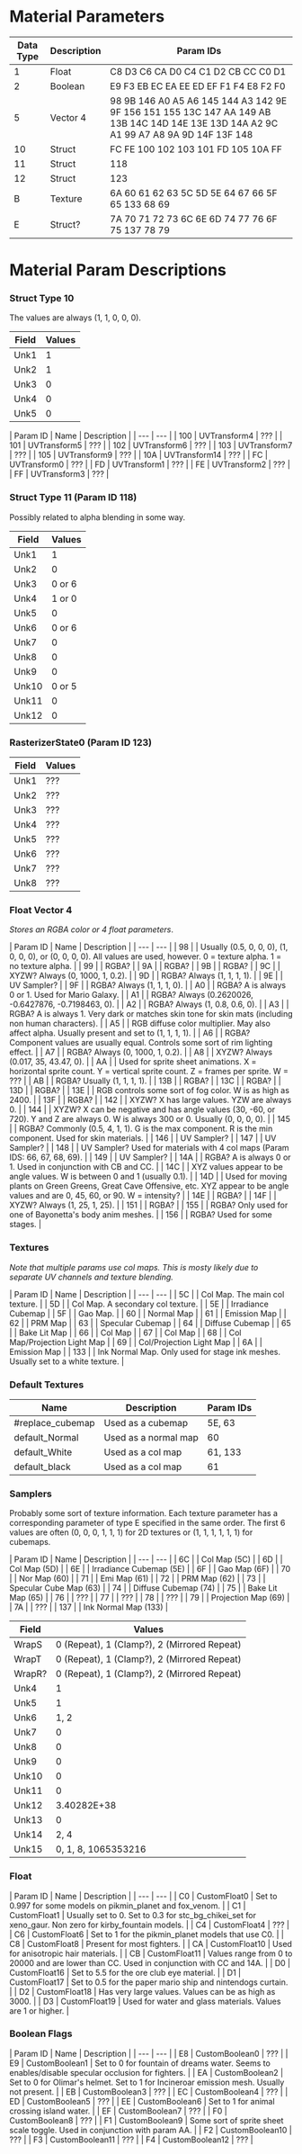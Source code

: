 # Material Parameters
| Data Type | Description | Param IDs |
| --- | --- | --- |
| 1 | Float | C8 D3 C6 CA D0 C4 C1 D2 CB CC C0 D1 |
| 2 | Boolean | E9 F3 EB EC EA EE ED EF F1 F4 E8 F2 F0 |
| 5 | Vector 4 | 98 9B 146 A0 A5 A6 145 144 A3 142 9E 9F 156 151 155 13C 147 AA 149 AB 13B 14C 14D 14E 13E 13D 14A A2 9C A1 99 A7 A8 9A 9D 14F 13F 148 |
| 10 | Struct |  FC FE 100 102 103 101 FD 105 10A FF |
| 11 | Struct | 118 |
| 12 | Struct | 123 |
| B | Texture | 6A 60 61 62 63 5C 5D 5E 64 67 66 5F 65 133 68 69 |
| E | Struct? |  7A 70 71 72 73 6C 6E 6D 74 77 76 6F 75 137 78 79 |

# Material Param Descriptions
### Struct Type 10
The values are always (1, 1, 0, 0, 0).

| Field | Values|
| --- | --- |
| Unk1 | 1 |
| Unk2 | 1 |
| Unk3 | 0 |
| Unk4 | 0 |
| Unk5 | 0 |

| Param ID | Name | Description |
| --- | --- |
| 100 | UVTransform4 |  ??? |
| 101 | UVTransform5 |  ??? |
| 102 | UVTransform6 |  ??? |
| 103 | UVTransform7 |  ??? |
| 105 | UVTransform9 |  ??? |
| 10A | UVTransform14 |  ??? |
| FC | UVTransform0 | ??? |
| FD | UVTransform1 | ??? |
| FE | UVTransform2 | ??? |
| FF | UVTransform3  | ??? |  

### Struct Type 11 (Param ID 118)
Possibly related to alpha blending in some way.  

| Field | Values|
| --- | --- |
| Unk1 | 1 |
| Unk2 | 0 |
| Unk3 | 0 or 6 |
| Unk4 | 1 or 0 |
| Unk5 | 0 |
| Unk6 | 0 or 6 |
| Unk7 | 0 |
| Unk8 | 0 |
| Unk9 | 0 |
| Unk10| 0 or 5 |
| Unk11| 0 |
| Unk12| 0 |

### RasterizerState0 (Param ID 123)
| Field | Values|
| --- | --- |
| Unk1 | ??? |
| Unk2 | ??? |
| Unk3 | ??? |
| Unk4 | ??? |
| Unk5 | ??? |
| Unk6 | ??? |
| Unk7 | ??? |
| Unk8 | ??? |

### Float Vector 4
*Stores an RGBA color or 4 float parameters*.

| Param ID | Name | Description |
| --- | --- |
| 98 |  | Usually (0.5, 0, 0, 0), (1, 0, 0, 0), or (0, 0, 0, 0). All values are used, however. 0 = texture alpha. 1 = no texture alpha. |
| 99 | | RGBA? |
| 9A | | RGBA? |
| 9B | | RGBA? |
| 9C | | XYZW? Always (0, 1000, 1, 0.2). |
| 9D | | RGBA? Always (1, 1, 1, 1). |
| 9E | | UV Sampler? |
| 9F | | RGBA? Always (1, 1, 1, 0). |
| A0 | | RGBA? A is always 0 or 1. Used for Mario Galaxy. |
| A1 | | RGBA? Always (0.2620026, -0.6427876, -0.7198463, 0). |
| A2 | | RGBA? Always (1, 0.8, 0.6, 0). |
| A3 | | RGBA? A is always 1. Very dark or matches skin tone for skin mats (including non human characters). |
| A5 | | RGB diffuse color multiplier. May also affect alpha. Usually present and set to (1, 1, 1, 1). |
| A6 | | RGBA? Component values are usually equal. Controls some sort of rim lighting effect. |
| A7 | | RGBA? Always (0, 1000, 1, 0.2). |
| A8 | | XYZW? Always (0.017, 35, 43.47, 0). |
| AA | | Used for sprite sheet animations. X = horizontal sprite count. Y = vertical sprite count. Z = frames per sprite. W = ??? |
| AB | | RGBA? Usually (1, 1, 1, 1). |
| 13B | | RGBA? |
| 13C | | RGBA? |
| 13D | | RGBA? |
| 13E | | RGB controls some sort of fog color. W is as high as 2400. |
| 13F | | RGBA? |
| 142 | | XYZW? X has large values. YZW are always 0. |
| 144 | | XYZW? X can be negative and has angle values (30, -60, or 720). Y and Z are always 0. W is always 300 or 0. Usually (0, 0, 0, 0). |
| 145 | | RGBA? Commonly (0.5, 4, 1, 1). G is the max component. R is the min component. Used for skin materials. |
| 146 | | UV Sampler? |
| 147 | | UV Sampler? |
| 148 | | UV Sampler? Used for materials with 4 col maps (Param IDS: 66, 67, 68, 69). |
| 149 | | UV Sampler? |
| 14A | | RGBA? A is always 0 or 1. Used in conjunction with CB and CC. |
| 14C | | XYZ values appear to be angle values. W is between 0 and 1 (usually 0.1). |
| 14D | | Used for moving plants on Green Greens, Great Cave Offensive, etc. XYZ appear to be angle values and are 0, 45, 60, or 90. W = intensity? |
| 14E | | RGBA? |
| 14F | | XYZW? Always (1, 25, 1, 25). |
| 151 | | RGBA? |
| 155 | | RGBA? Only used for one of Bayonetta's body anim meshes. |
| 156 | | RGBA? Used for some stages. |


### Textures
*Note that multiple params use col maps. This is mosty likely due to separate UV channels and texture blending.*

| Param ID | Name | Description |
| --- | --- |
| 5C | | Col Map. The main col texture. |
| 5D | | Col Map. A secondary col texture. |
| 5E | | Irradiance Cubemap |
| 5F | | Gao Map. |
| 60 | | Normal Map |
| 61 | | Emission Map |
| 62 | | PRM Map |
| 63 | | Specular Cubemap |
| 64 | | Diffuse Cubemap |
| 65 | | Bake Lit Map |
| 66 | | Col Map |
| 67 | | Col Map |
| 68 | | Col Map/Projection Light Map |
| 69 | | Col/Projection Light Map |
| 6A | | Emission Map |
| 133 | | Ink Normal Map. Only used for stage ink meshes. Usually set to a white texture. |

### Default Textures
| Name | Description | Param IDs |
| --- | --- | --- |
| #replace_cubemap | Used as a cubemap | 5E, 63 |
| default_Normal | Used as a normal map | 60 |
| default_White | Used as a col map | 61, 133 |
| default_black | Used as a col map | 61 |

### Samplers
Probably some sort of texture information. Each texture parameter has a corresponding parameter of
type E specified in the same order. The first 6 values are often (0, 0, 0, 1, 1, 1) for 2D textures or
(1, 1, 1, 1, 1, 1) for cubemaps.

| Param ID | Name | Description |
| --- | --- |
| 6C | | Col Map (5C) |
| 6D | | Col Map (5D) |
| 6E | | Irradiance Cubemap (5E) |
| 6F | | Gao Map (6F) |
| 70 | | Nor Map (60) |
| 71 | | Emi Map (61) |
| 72 | | PRM Map (62) |
| 73 | | Specular Cube Map (63) |
| 74 | | Diffuse Cubemap (74) |
| 75 | | Bake Lit Map (65) |
| 76 | | ??? |
| 77 | | ??? |
| 78 | | ??? |
| 79 | | Projection Map (69) |
| 7A | | ??? |
| 137 | | Ink Normal Map (133) |

| Field | Values|
| --- | --- |
| WrapS | 0 (Repeat), 1 (Clamp?), 2 (Mirrored Repeat) |
| WrapT | 0 (Repeat), 1 (Clamp?), 2 (Mirrored Repeat) |
| WrapR? | 0 (Repeat), 1 (Clamp?), 2 (Mirrored Repeat) |
| Unk4 | 1 |
| Unk5 | 1 |
| Unk6 | 1, 2  |
| Unk7 | 0 |
| Unk8 | 0 |
| Unk9 | 0 |
| Unk10 | 0  |
| Unk11 | 0 |
| Unk12 | 3.40282E+38 |
| Unk13 | 0 |
| Unk14 | 2, 4 |
| Unk15 | 0, 1, 8, 1065353216 |

### Float
| Param ID | Name | Description |
| --- | --- |
| C0 | CustomFloat0 | Set to 0.997 for some models on pikmin_planet and fox_venom. |
| C1 | CustomFloat1 | Usually set to 0. Set to 0.3 for stc_bg_chikei_set for xeno_gaur. Non zero for kirby_fountain models. |
| C4 | CustomFloat4 | ??? |
| C6 | CustomFloat6 | Set to 1 for the pikmin_planet models that use C0. |
| C8 | CustomFloat8 | Present for most fighters. |
| CA | CustomFloat10 | Used for anisotropic hair materials. |
| CB | CustomFloat11 | Values range from 0 to 20000 and are lower than CC. Used in conjunction with CC and 14A. |
| D0 | CustomFloat16 | Set to 5.5 for the ore club eye material. |
| D1 | CustomFloat17 | Set to 0.5 for the paper mario ship and nintendogs curtain. |
| D2 | CustomFloat18 | Has very large values. Values can be as high as 3000. |
| D3 | CustomFloat19 | Used for water and glass materials. Values are 1 or higher. |

### Boolean Flags
| Param ID | Name | Description |
| --- | --- |
| E8 | CustomBoolean0 | ??? |
| E9 | CustomBoolean1 | Set to 0 for fountain of dreams water. Seems to enables/disable specular occlusion for fighters. |
| EA | CustomBoolean2 | Set to 0 for Olimar's helmet. Set to 1 for Incineroar emission mesh. Usually not present. |
| EB | CustomBoolean3 | ??? |
| EC | CustomBoolean4 | ??? |
| ED | CustomBoolean5 | ??? |
| EE | CustomBoolean6 | Set to 1 for animal crossing island water. |
| EF | CustomBoolean7 | ??? |
| F0 | CustomBoolean8 | ??? |
| F1 | CustomBoolean9 | Some sort of sprite sheet scale toggle. Used in conjunction with param AA. |
| F2 | CustomBoolean10 | ??? |
| F3 | CustomBoolean11 | ??? |
| F4 | CustomBoolean12 | ??? |
